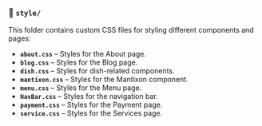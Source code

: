 ### 📂 `style/`  
This folder contains custom CSS files for styling different components and pages:
- **`about.css`** – Styles for the About page.
- **`blog.css`** – Styles for the Blog page.
- **`dish.css`** – Styles for dish-related components.
- **`mantixon.css`** – Styles for the Mantixon component.
- **`menu.css`** – Styles for the Menu page.
- **`NavBar.css`** – Styles for the navigation bar.
- **`payment.css`** – Styles for the Payment page.
- **`service.css`** – Styles for the Services page.
